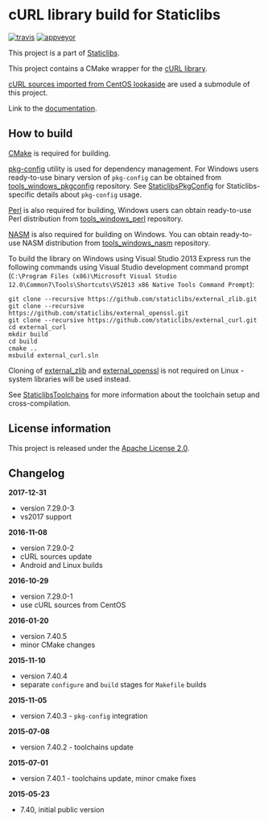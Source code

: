 cURL library build for Staticlibs
=================================

[![travis](https://travis-ci.org/staticlibs/external_curl.svg?branch=master)](https://travis-ci.org/staticlibs/external_curl)
[![appveyor](https://ci.appveyor.com/api/projects/status/github/staticlibs/external_curl?svg=true)](https://ci.appveyor.com/project/staticlibs/external-curl)

This project is a part of [Staticlibs](http://staticlibs.net/).

This project contains a CMake wrapper for the [cURL library](https://curl.haxx.se/libcurl/). 

[cURL sources imported from CentOS lookaside](https://github.com/ojdkbuild/lookaside_curl.git)
are used a submodule of this project.

Link to the [documentation](http://curl.haxx.se/libcurl/c/).

How to build
------------

[CMake](http://cmake.org/) is required for building.

[pkg-config](http://www.freedesktop.org/wiki/Software/pkg-config/) utility is used for dependency management.
For Windows users ready-to-use binary version of `pkg-config` can be obtained from [tools_windows_pkgconfig](https://github.com/staticlibs/tools_windows_pkgconfig) repository.
See [StaticlibsPkgConfig](https://github.com/staticlibs/wiki/wiki/StaticlibsPkgConfig) for Staticlibs-specific details about `pkg-config` usage.

[Perl](https://www.perl.org/) is also required for building, Windows users can obtain ready-to-use
Perl distribution from [tools_windows_perl](https://github.com/staticlibs/tools_windows_perl) repository.

[NASM](http://nasm.us/) is also required for building on Windows.
You can obtain ready-to-use NASM distribution from 
[tools_windows_nasm](https://github.com/staticlibs/tools_windows_nasm) repository.

To build the library on Windows using Visual Studio 2013 Express run the following commands using
Visual Studio development command prompt 
(`C:\Program Files (x86)\Microsoft Visual Studio 12.0\Common7\Tools\Shortcuts\VS2013 x86 Native Tools Command Prompt`):

    git clone --recursive https://github.com/staticlibs/external_zlib.git
    git clone --recursive https://github.com/staticlibs/external_openssl.git
    git clone --recursive https://github.com/staticlibs/external_curl.git
    cd external_curl
    mkdir build
    cd build
    cmake ..
    msbuild external_curl.sln

Cloning of [external_zlib](https://github.com/staticlibs/external_zlib) and 
[external_openssl](https://github.com/staticlibs/external_openssl.git) is not required on Linux - 
system libraries will be used instead.

See [StaticlibsToolchains](https://github.com/staticlibs/wiki/wiki/StaticlibsToolchains) for 
more information about the toolchain setup and cross-compilation.

License information
-------------------

This project is released under the [Apache License 2.0](http://www.apache.org/licenses/LICENSE-2.0).

Changelog
---------

**2017-12-31**
 * version 7.29.0-3
 * vs2017 support

**2016-11-08**

 * version 7.29.0-2
 * cURL sources update
 * Android and Linux builds

**2016-10-29**

 * version 7.29.0-1
 * use cURL sources from CentOS

**2016-01-20**

 * version 7.40.5
 * minor CMake changes

**2015-11-10**

 * version 7.40.4
 * separate `configure` and `build` stages for `Makefile` builds

**2015-11-05**

 * version 7.40.3 - `pkg-config` integration

**2015-07-08**

 * version 7.40.2 - toolchains update

**2015-07-01**

 * version 7.40.1 - toolchains update, minor cmake fixes

**2015-05-23**

 * 7.40, initial public version

